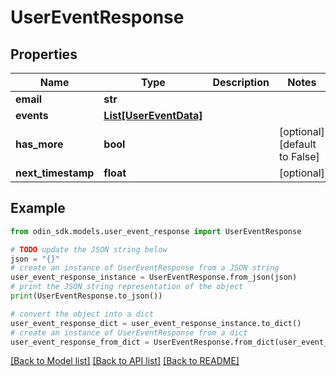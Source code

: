 # UserEventResponse


## Properties

Name | Type | Description | Notes
------------ | ------------- | ------------- | -------------
**email** | **str** |  | 
**events** | [**List[UserEventData]**](UserEventData.md) |  | 
**has_more** | **bool** |  | [optional] [default to False]
**next_timestamp** | **float** |  | [optional] 

## Example

```python
from odin_sdk.models.user_event_response import UserEventResponse

# TODO update the JSON string below
json = "{}"
# create an instance of UserEventResponse from a JSON string
user_event_response_instance = UserEventResponse.from_json(json)
# print the JSON string representation of the object
print(UserEventResponse.to_json())

# convert the object into a dict
user_event_response_dict = user_event_response_instance.to_dict()
# create an instance of UserEventResponse from a dict
user_event_response_from_dict = UserEventResponse.from_dict(user_event_response_dict)
```
[[Back to Model list]](../README.md#documentation-for-models) [[Back to API list]](../README.md#documentation-for-api-endpoints) [[Back to README]](../README.md)


